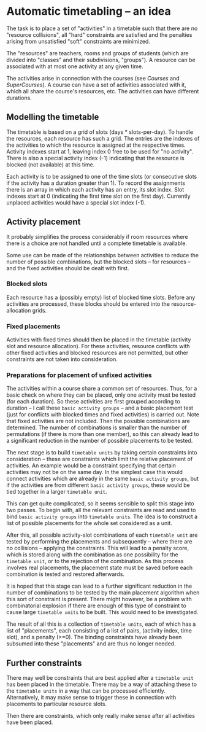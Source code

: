 # Automatic timetabling – an idea

The task is to place a set of "activities" in a timetable such that there are no "resource collisions", all "hard" constraints are satisfied and the penalties arising from unsatisfied "soft" constraints are minimized.

The "resources" are teachers, rooms and groups of students (which are divided into "classes" and their subdivisions, "groups"). A resource can be associated with at most one activity at any given time.

The activities arise in connection with the courses (see _Courses_ and _SuperCourses_). A course can have a set of activities associated with it, which all share the course's resources, etc. The activities can have different durations.

## Modelling the timetable

The timetable is based on a grid of slots (days * slots-per-day). To handle the resources, each resource has such a grid. The entries are the indexes of the activities to which the resource is assigned at the respective times. Activity indexes start at 1, leaving index 0 free to be used for "no activity". There is also a special activity index (-1) indicating that the resource is blocked (not available) at this time.

Each activity is to be assigned to one of the time slots (or consecutive slots if the activity has a duration greater than 1). To record the assignments there is an array in which each activity has an entry, its slot index. Slot indexes start at 0 (indicating the first time slot on the first day). Currently unplaced activities would have a special slot index (-1).

## Activity placement

It probably simplifies the process considerably if room resources where there is a choice are not handled until a complete timetable is available.

Some use can be made of the relationships between activities to reduce the number of possible combinations, but the blocked slots – for resources – and the fixed activities should be dealt with first.

### Blocked slots

Each resource has a (possibly empty) list of blocked time slots. Before any activities are processed, these blocks should be entered into the resource-allocation grids.

### Fixed placements

Activities with fixed times should then be placed in the timetable (activity slot and resource allocation). For these activities, resource conflicts with other fixed activities and blocked resources are not permitted, but other constraints are not taken into consideration.

### Preparations for placement of unfixed activities

The activities within a course share a common set of resources. Thus, for a basic check on where they can be placed, only one activity must be tested (for each duration). So these activities are first grouped according to duration – I call these `basic activity groups` – and a basic placement test (just for conflicts with blocked times and fixed activities) is carried out. Note that fixed activities are not included. Then the possible combinations are determined. The number of combinations is smaller than the number of permutations (if there is more than one member), so this can already lead to a significant reduction in the number of possible placements to be tested.

The next stage is to build `timetable units` by taking certain constraints into consideration – these are constraints which limit the relative placement of activities. An example would be a constraint specifying that certain activities may not be on the same day. In the simplest case this would connect activities which are already in the same `basic activity groups`, but if the activities are from different `basic activity groups`, these would be tied together in a larger `timetable unit`.

This can get quite complicated, so it seems sensible to split this stage into two passes. To begin with, all the relevant constraints are read and used to bind `basic activity groups` into `timetable units`. The idea is to construct a list of possible placements for the whole set considered as a unit.

After this, all possible activity-slot combinations of each `timetable unit` are tested by performing the placements and subsequently – where there are no collisions – applying the constraints. This will lead to a penalty score, which is stored along with the combination as one possibility for the `timetable unit`, or to the rejection of the combination. As this process involves real placements, the placement state must be saved before each combination is tested and restored afterwards.

It is hoped that this stage can lead to a further significant reduction in the number of combinations to be tested by the main placement algorithm when this sort of constraint is present. There might however, be a problem with combinatorial explosion if there are enough of this type of constraint to cause large `timetable units` to be built. This would need to be investigated.

The result of all this is a collection of `timetable units`, each of which has a list of "placements", each consisting of a list of pairs, (activity index, time slot), and a penalty (>=0). The binding constraints have already been subsumed into these "placements" and are thus no longer needed.

## Further constraints

There may well be constraints that are best applied after a `timetable unit` has been placed in the timetable. There may be a way of attaching these to the `timetable units` in a way that can be processed efficiently. Alternatively, it may make sense to trigger these in connection with placements to particular resource slots.

Then there are constraints, which only really make sense after all activities have been placed.
